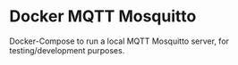 # Docker MQTT Mosquitto

Docker-Compose to run a local MQTT Mosquitto server, for testing/development purposes.

